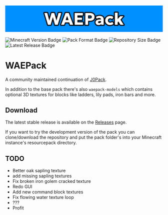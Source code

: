 ![Banner](/src/banner.png)

![Minecraft Version Badge](https://img.shields.io/badge/Minecraft-1.20.2-%230090ff?style=for-the-badge)
![Pack Format Badge](https://img.shields.io/badge/Pack_Format-18-%230090ff?style=for-the-badge)
![Repository Size Badge](https://img.shields.io/github/repo-size/waeverything/waepack?style=for-the-badge&color=%230090ff)
![Latest Release Badge](https://img.shields.io/github/v/release/waeverything/waepack?include_prereleases&style=for-the-badge&color=%230090ff)

# WAEPack
A community maintained continuation of [J0Pack](https://www.planetminecraft.com/texture-pack/j0pack/).

In addition to the base pack there's also `waepack-models` which contains optional 3D textures for blocks like ladders, lily pads, iron bars and more.

## Download
The latest stable release is available on the [Releases](https://github.com/waeverything/waepack/releases) page.

If you want to try the development version of the pack you can clone/download the repository and put the pack folder's into your Minecraft instance's resourcepack directory.

## TODO
- Better oak sapling texture
- add missing sapling textures
- Fix broken iron golem cracked texture
- Redo GUI
- Add new command block textures
- Fix flowing water texture loop
- ???
- Profit
